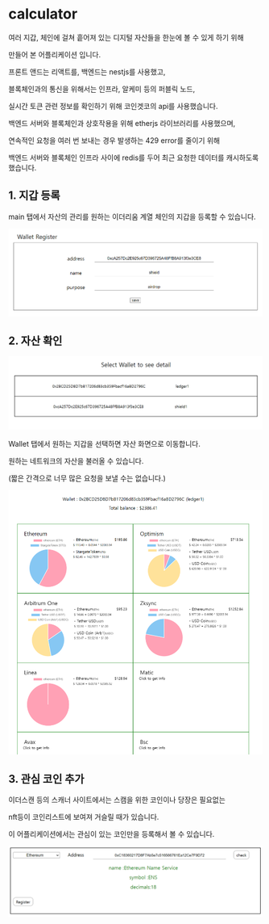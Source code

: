 # calculator

여러 지갑, 체인에 걸쳐 흩어져 있는 디지털 자산들을 한눈에 볼 수 있게 하기 위해

만들어 본 어플리케이션 입니다.

프론트 앤드는 리액트를, 백엔드는 nestjs를 사용했고,

블록체인과의 통신을 위해서는 인프라, 알케미 등의 퍼블릭 노드,

실시간 토큰 관련 정보를 확인하기 위해 코인겟코의 api를 사용했습니다.

백엔드 서버와 블록체인과 상호작용을 위해 etherjs 라이브러리를 사용했으며,

연속적인 요청을 여러 번 보내는 경우 발생하는 429 error를 줄이기 위해

백엔드 서버와 블록체인 인프라 사이에 redis를 두어 최근 요청한 데이터를 캐시하도록 했습니다.

## 1. 지갑 등록

main 탭에서 자산의 관리를 원하는 이더리움 계열 체인의 지갑을 등록할 수 있습니다.

![wallet register](./pic/wallet_regi.PNG)

## 2. 자산 확인

![wallet_list](./pic/wallet_list.PNG)

Wallet 탭에서 원하는 지갑을 선택하면 자산 화면으로 이동합니다.

원하는 네트워크의 자산을 불러올 수 있습니다.

(짧은 간격으로 너무 많은 요청을 보낼 수는 없습니다.)

![wallet assets](./pic/wallet_asset.PNG)

## 3. 관심 코인 추가

이더스캔 등의 스캐너 사이트에서는 스캠을 위한 코인이나 당장은 필요없는

nft등이 코인리스트에 보여져 거슬릴 때가 있습니다.

이 어플리케이션에서는 관심이 있는 코인만을 등록해서 볼 수 있습니다.

![coin regi](./pic/coin_regi.PNG)
